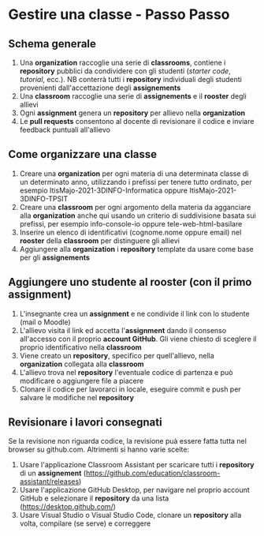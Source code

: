 # Gestire una classe - Passo Passo
## Schema generale
1. Una **organization** raccoglie una serie di **classrooms**, contiene i **repository** pubblici da condividere con gli studenti (*starter code*, *tutorial*, ecc.). NB conterrà tutti i **repository** individuali degli studenti provenienti dall'accettazione degli **assignements**
2. Una **classroom** raccoglie una serie di **assignements** e il **rooster** degli allievi
3. Ogni **assignment** genera un **repository** per allievo nella **organization**
4. Le **pull requests** consentono al docente di revisionare il codice e inviare feedback puntuali all'allievo

## Come organizzare una classe
1. Creare una **organization** per ogni materia di una determinata classe di un determinato anno, utilizzando i prefissi per tenere tutto ordinato, per esempio ItisMajo-2021-3DINFO-Informatica oppure ItisMajo-2021-3DINFO-TPSIT
2. Creare una **classroom** per ogni argomento della materia da agganciare alla **organization** anche qui usando un criterio di suddivisione basata sui prefissi, per esempio info-console-io oppure tele-web-html-basilare
3. Inserire un elenco di identificativi (cognome.nome oppure email) nel **rooster** della **classroom** per distinguere gli allievi
4. Aggiungere alla **organization** i **repository** template da usare come base per gli **assignements**

## Aggiungere uno studente al **rooster** (con il primo assignment)
1. L'insegnante crea un **assignment** e ne condivide il link con lo studente (mail o Moodle)
2. L'allievo visita il link ed accetta l'**assignment** dando il consenso all'accesso con il proprio **account GitHub**. Gli viene chiesto di sceglere il proprio identificativo nella **classroom**
3. Viene creato un **repository**, specifico per quell'allievo, nella **organization** collegata alla **classroom**
4. L'allievo trova nel **repository** l'eventuale codice di partenza e può modificare o aggiungere file a piacere
5. Clonare il codice per lavorarci in locale, eseguire commit e push per salvare le modifiche nel **repository**

## Revisionare i lavori consegnati
Se la revisione non riguarda codice, la revisione puà essere fatta tutta nel browser su github.com. Altrimenti si hanno varie scelte:
1. Usare l'applicazione Classroom Assistant per scaricare tutti i **repository** di un **assignement** (https://github.com/education/classroom-assistant/releases)
2. Usare l'applicazione GitHub Desktop, per navigare nel proprio account GitHub e selezionare il **repository** da una lista (https://desktop.github.com/)
3. Usare Visual Studio o Visual Studio Code, clonare un **repository** alla volta, compilare (se serve) e correggere
